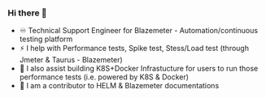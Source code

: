 ### Hi there 👋

<!--
**ImMnan/immnan** is a ✨ _special_ ✨ repository because its `README.md` (this file) appears on your GitHub profile.

Here are some ideas to get you started:
⚡ 
- 🔭 I’m currently working on ...
- 🌱 I’m currently learning ...
- 👯 I’m looking to collaborate on ...
- 🤔 I’m looking for help with ...
- 💬 Ask me about ...
- 📫 How to reach me: ...
- 😄 Pronouns: ...
-  Fun fact: ...
-->
- ♾️ Technical Support Engineer for Blazemeter - Automation/continuous testing platform
- ⚡ I help with Performance tests, Spike test, Stess/Load test (through Jmeter & Taurus - Blazemeter) 
- 🚀 I also assist building K8S+Docker Infrastucture for users to run those performance tests (i.e. powered by K8S & Docker)
- 🌱 I am a contributor to HELM & Blazemeter documentations
